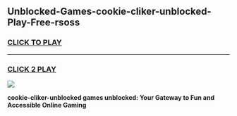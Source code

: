 
## Unblocked-Games-cookie-cliker-unblocked-Play-Free-rsoss
<h3>
<a href="https://premium76.site?title=cookie-cliker-unblocked&ref=18A1">CLICK TO PLAY</a></h3>
<hr>

<h3>
<a href="https://premium76.site?title=cookie-cliker-unblocked&ref=18A1">CLICK 2 PLAY</a>
  
</h3>

<a href="https://premium76.site?title=cookie-cliker-unblocked&ref=18A1"><img src="https://clearcache.store/games.png"></a>


**cookie-cliker-unblocked games unblocked: Your Gateway to Fun and Accessible Online Gaming**
